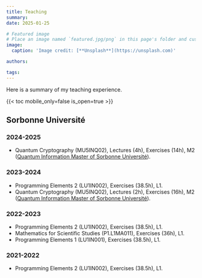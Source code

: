 ```yaml
---
title: Teaching
summary: 
date: 2025-01-25

# Featured image
# Place an image named `featured.jpg/png` in this page's folder and customize its options here.
image:
  caption: 'Image credit: [**Unsplash**](https://unsplash.com)'

authors:

tags:
---
```


Here is a summary of my teaching experience.

{{< toc mobile_only=false is_open=true >}}

## Sorbonne Université

### 2024-2025

* Quantum Cryptography (MU5INQ02), Lectures (4h), Exercises (14h), M2 ([Quantum Information Master of Sorbonne Université](https://sciences.sorbonne-universite.fr/formation-sciences/offre-de-formation/masters/master-informatique/master-dinformatique-information)).

### 2023-2024

* Programming Elements 2 (LU1IN002), Exercises (38.5h), L1.
* Quantum Cryptography (MU5INQ02), Lectures (2h), Exercises (16h), M2 ([Quantum Information Master of Sorbonne Université](https://sciences.sorbonne-universite.fr/formation-sciences/offre-de-formation/masters/master-informatique/master-dinformatique-information)).

### 2022-2023

* Programming Elements 2 (LU1IN002), Exercises (38.5h), L1.
* Mathematics for Scientific Studies (P1.L1MA011), Exercises (36h), L1.
* Programming Elements 1 (LU1IN001), Exercises (38.5h), L1.

### 2021-2022

* Programming Elements 2 (LU1IN002), Exercises (38.5h), L1.
